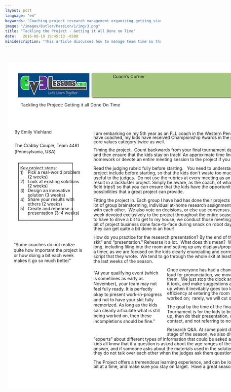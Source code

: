```yaml
---
layout: post
language: "en"
keywords: "Coaching project research management organizing getting_started"
image: "/images/Butler/Passion/1/img/3.png"
title: "Tackling the Project - Getting it All Done on Time"
date:   2016-08-19 19:45:13 -0500
minidescription: "This article discusses how to manage team time so that there is time for the project."
---
```

﻿<?xml version="1.0" encoding="utf-8"?>
<html xml:lang="en" lang="en" xmlns="http://www.w3.org/1999/xhtml">
  <head>
    <meta http-equiv="Content-Style-Type" content="text/css" />
    <title>CyV9FuBy</title>
    <link rel="stylesheet" type="text/css" href="/coachcorner/CyV9FuBy/CyV9FuBy.css" />
    <!--[if IE]><script type="text/javascript" src="/coachcorner/CyV9FuBy/excanvas-compiled.js"></script><![endif]-->
    <script type="text/javascript" src="/coachcorner/CyV9FuBy/CyV9FuBy.js"> </script>
  </head>
  <body>
    <div style="margin:1ex;">
      <div style="width:100%">
        <!--<table style="border:0;width:100%;">
          <tbody>
            <tr>
              <td bgcolor="eeeeee" align="right">
                <font face="arial,sans-serif">
                  <b>Page 1</b>
                </font>
              </td>
            </tr>
          </tbody>
        </table>-->
      </div>
      <div style="position:relative;width:612pt;height:792pt;">
        <div style="position:absolute;left:0pt;top:0pt;width:100%;height:100%;clip:rect(0pt,612pt,792pt,0pt);" class="fmt-3"><span class="fmt-8" style="white-space:pre;"><div style="position:absolute;top:95.275pt;left:32pt;z-index:77;letter-spacing:.01em;">Tackling the Project: Getting it all Done On Time</div></span><span class="fmt-11" style="white-space:pre;"><div style="position:absolute;top:436.05pt;left:15pt;z-index:97;">“Some coaches do not realize </div></span><span class="fmt-11" style="white-space:pre;"><div style="position:absolute;top:449.05pt;left:15pt;z-index:98;">quite how important the project is </div></span><span class="fmt-11" style="white-space:pre;"><div style="position:absolute;top:462.05pt;left:15pt;z-index:99;">or how doing a bit each week </div></span><span class="fmt-11" style="white-space:pre;"><div style="position:absolute;top:475.05pt;left:15pt;z-index:100;">makes it go so much better</div></span><span class="fmt-5" style="white-space:pre;"><div style="position:absolute;top:160.97pt;left:17pt;z-index:72;letter-spacing:.011em;">By Emily Viehland </div></span><span class="fmt-6" style="white-space:pre;"><div style="position:absolute;top:194.38pt;left:17pt;z-index:75;">The Crabby Couple, Team 4481<span class="fmt-7"> </span></div></span><span class="fmt-6" style="white-space:pre;"><div style="position:absolute;top:209.38pt;left:17pt;z-index:76;letter-spacing:-.006em;">(Pennsylvania, USA)</div></span><span class="fmt-9" style="white-space:pre;"><div style="position:absolute;top:248.86pt;left:31pt;z-index:80;">Key project steps:</div></span><span class="fmt-10" style="white-space:pre;"><div style="position:absolute;top:260.33pt;left:30.9953pt;z-index:83;">1)</div><div style="position:absolute;top:259.86pt;left:49pt;z-index:83;">Pick a real-world problem </div></span><span class="fmt-10" style="white-space:pre;"><div style="position:absolute;top:270.86pt;left:49pt;z-index:84;">(2 weeks)</div></span><span class="fmt-10" style="white-space:pre;"><div style="position:absolute;top:282.33pt;left:30.9953pt;z-index:86;">2)</div><div style="position:absolute;top:281.86pt;left:49pt;z-index:86;">Look at existing solutions </div></span><span class="fmt-10" style="white-space:pre;"><div style="position:absolute;top:292.86pt;left:49pt;z-index:87;">(2 weeks)</div></span><span class="fmt-10" style="white-space:pre;"><div style="position:absolute;top:304.33pt;left:30.9953pt;z-index:89;">3)</div><div style="position:absolute;top:303.86pt;left:49pt;z-index:89;">Design an innovative </div></span><span class="fmt-10" style="white-space:pre;"><div style="position:absolute;top:314.86pt;left:49pt;z-index:90;">solution (3 weeks)</div></span><span class="fmt-10" style="white-space:pre;"><div style="position:absolute;top:326.33pt;left:30.9953pt;z-index:92;">4)</div><div style="position:absolute;top:325.86pt;left:49pt;z-index:92;">Share your results with </div></span><span class="fmt-10" style="white-space:pre;"><div style="position:absolute;top:336.86pt;left:49pt;z-index:93;">others (2 weeks)</div></span><span class="fmt-10" style="white-space:pre;"><div style="position:absolute;top:348.33pt;left:30.9953pt;z-index:95;">5)</div><div style="position:absolute;top:347.86pt;left:49pt;z-index:95;">Create and rehearse a </div></span><span class="fmt-10" style="white-space:pre;"><div style="position:absolute;top:358.86pt;left:49pt;z-index:96;">presentation (3-4 weeks)</div></span><span class="fmt-11" style="white-space:pre;"><div style="position:absolute;top:475.05pt;left:146.46pt;z-index:101;">.”</div></span><img style="position:absolute;left:25pt;top:24pt;width:174pt;height:60.0003pt;z-index:2;" src="/coachcorner/CyV9FuBy/34ce081c00d8291c7f76c5dffde88a41.png" alt="Image_8_0" /><img style="position:absolute;left:202.5pt;top:22.4pt;width:387.01pt;height:65.1599pt;z-index:3;" src="/coachcorner/CyV9FuBy/6e47e8984368606f6e063300aba4e4d7.png" alt="Image_10_0" /><span class="fmt-0" style="white-space:pre;"><div style="position:absolute;top:26.24pt;left:256pt;z-index:5;letter-spacing:.005em;">Coach’s Corner</div></span><img style="position:absolute;left:205.5pt;top:23.56pt;width:381pt;height:60pt;z-index:4;" src="/coachcorner/CyV9FuBy/28101f4ded12d4d5997fcf141843fbd9.png" alt="__rendered_path__4" /><span class="fmt-1" style="white-space:pre;"><div style="position:absolute;top:164.98pt;left:209pt;z-index:18;letter-spacing:-.001em;">I am embarking on my 5th year as an FLL coach in the Western Pennsylvania region. <span> </span>In the 4 years I </div></span><span class="fmt-1" style="white-space:pre;"><div style="position:absolute;top:174.98pt;left:209pt;z-index:19;letter-spacing:-.001em;">have coached, my kids have received Championship Awards in the project category twice, and in the </div></span><span class="fmt-1" style="white-space:pre;"><div style="position:absolute;top:184.98pt;left:209pt;z-index:20;letter-spacing:-.001em;">core values category twice as well. </div></span><span class="fmt-2" style="white-space:pre;"><div style="position:absolute;top:204.98pt;left:209pt;z-index:22;">Timing the project.<span class="fmt-3">  Count backwards from your final tournament date when scheduling your season, </span></div></span><span style="white-space:pre;"><div style="position:absolute;top:216.98pt;left:209pt;z-index:23;letter-spacing:-.001em;">and then ensure that the kids stay on track! An approximate time line is provided on the left.  Assign </div></span><span style="white-space:pre;"><div style="position:absolute;top:227.98pt;left:209pt;z-index:25;">homework or devote an entire meeting session to the project if you need to catch up. </div></span><span class="fmt-2" style="white-space:pre;"><div style="position:absolute;top:249.98pt;left:209pt;z-index:27;letter-spacing:-.001em;">Read the judging rubric fully before starting. <span class="fmt-3">  You need to understand what qualities an outstanding </span></div></span><span style="white-space:pre;"><div style="position:absolute;top:260.98pt;left:209pt;z-index:28;">project include before starting, so that the kids don't waste too much time on tasks that are not deemed </div></span><span style="white-space:pre;"><div style="position:absolute;top:272.98pt;left:209pt;z-index:29;">useful to the judges.  Do not use the rubrics at every meeting as an outline of what to do:  this would </div></span><span style="white-space:pre;"><div style="position:absolute;top:283.98pt;left:209pt;z-index:31;">result in a lackluster project. Simply be aware, as the coach, of what things ought to be included (like </div></span><span style="white-space:pre;"><div style="position:absolute;top:294.98pt;left:209pt;z-index:32;">field trips!) so that you can ensure that the kids have the opportunity to experience the breadth of the </div></span><span style="white-space:pre;"><div style="position:absolute;top:306.98pt;left:209pt;z-index:33;">possibilities that a great project can provide. </div></span><span class="fmt-2" style="white-space:pre;"><div style="position:absolute;top:327.98pt;left:209pt;z-index:35;letter-spacing:-.001em;">Fitting the project in. <span class="fmt-3">Each group I have had has done their projects differently, but we always do a </span></div></span><span style="white-space:pre;"><div style="position:absolute;top:339.98pt;left:209pt;z-index:36;">lot of group brainstorming, individual at-home research assignments, and sharing of research details </div></span><span style="white-space:pre;"><div style="position:absolute;top:350.98pt;left:209pt;z-index:37;letter-spacing:-.001em;">with each other.  We also vote on decisions, or else use consensus.  I find it useful to have one hour per </div></span><span style="white-space:pre;"><div style="position:absolute;top:362.98pt;left:209pt;z-index:38;">week devoted exclusively to the project throughout the entire season;  since the kids on my team tend </div></span><span style="white-space:pre;"><div style="position:absolute;top:373.98pt;left:209pt;z-index:40;">to have to drive a bit to get to my house, we conduct those meetings over Skype, with the occasional </div></span><img style="position:absolute;left:25.9953pt;top:243.07pt;width:133pt;height:140pt;z-index:78;" src="/coachcorner/CyV9FuBy/36a47e403733c10f5481e6702d1e6969.png" alt="__rendered_path__78" /><span style="white-space:pre;"><div style="position:absolute;top:385.98pt;left:209pt;z-index:41;letter-spacing:-.001em;">bit of project business done face-to-face during snack on robot day.  With no robot to distract them, </div></span><span style="white-space:pre;"><div style="position:absolute;top:396.98pt;left:209pt;z-index:42;">they can get quite a bit done in an hour! </div></span><span class="fmt-2" style="white-space:pre;"><div style="position:absolute;top:417.98pt;left:209pt;z-index:44;">How do you practice for the research presentation?<span class="fmt-3"> By the end of the season, you want a ”polished </span></div></span><span style="white-space:pre;"><div style="position:absolute;top:429.98pt;left:209pt;z-index:46;letter-spacing:-.001em;">skit" and “presentation." Rehearse it a lot.  What does this mean?  Well, the presentation is 5 minutes </div></span><span style="white-space:pre;"><div style="position:absolute;top:440.98pt;left:209pt;z-index:47;">long, including filing into the room and setting up any displays/props/equipment.  At first, we don't use </div></span><span style="white-space:pre;"><div style="position:absolute;top:452.98pt;left:209pt;z-index:48;">a timer, as we are focused on the kids clearly enunciating and correctly pronouncing the words on the </div></span><span style="white-space:pre;"><div style="position:absolute;top:463.98pt;left:209pt;z-index:49;letter-spacing:-.001em;">script that they wrote.  We tend to go through the whole skit at least 5 times per robot meeting during </div></span><span style="white-space:pre;"><div style="position:absolute;top:475.98pt;left:209pt;z-index:50;">the last weeks of the season.   </div></span><span style="white-space:pre;"><div style="position:absolute;top:496.98pt;left:388pt;z-index:51;">Once everyone has had a chance to say their lines out </div></span><span class="fmt-12" style="white-space:pre;"><div style="position:absolute;top:505.05pt;left:209pt;z-index:102;">“At your qualifying event (which </div><div style="position:absolute;top:508.98pt;left:388pt;z-index:102;" class="fmt-3">loud for pronunciation, we move on to trying to time </div></span><span class="fmt-12" style="white-space:pre;"><div style="position:absolute;top:518.05pt;left:209pt;z-index:103;">is sometimes as early as </div><div style="position:absolute;top:519.98pt;left:388pt;z-index:103;letter-spacing:-.001em;" class="fmt-3">them.  We just stop the clock and tell them how long </div></span><span class="fmt-12" style="white-space:pre;"><div style="position:absolute;top:531.05pt;left:209pt;z-index:104;">November), your team may not </div><div style="position:absolute;top:530.98pt;left:388pt;z-index:104;" class="fmt-3">it took, and make suggestions about how to speed it </div></span><span class="fmt-12" style="white-space:pre;"><div style="position:absolute;top:544.05pt;left:209pt;z-index:105;letter-spacing:-.002em;">feel fully ready. It is perfectly </div><div style="position:absolute;top:542.98pt;left:388pt;z-index:105;letter-spacing:-.001em;" class="fmt-3">up when it inevitably goes too long.  Usually, </div></span><span class="fmt-12" style="white-space:pre;"><div style="position:absolute;top:557.05pt;left:209pt;z-index:106;">okay to present work-in-progress </div><div style="position:absolute;top:553.98pt;left:388pt;z-index:106;" class="fmt-3">efficiency at entering the room and setting up can be </div></span><span class="fmt-12" style="white-space:pre;"><div style="position:absolute;top:570.05pt;left:209pt;z-index:107;">and not to have your skit fully </div><div style="position:absolute;top:565.98pt;left:388pt;z-index:107;letter-spacing:-.001em;" class="fmt-3">worked on;  rarely, we will cut or shorten some lines.   </div></span><span class="fmt-12" style="white-space:pre;"><div style="position:absolute;top:583.05pt;left:209pt;z-index:108;letter-spacing:-.001em;">memorized. As long as the kids </div><div style="position:absolute;top:586.98pt;left:388pt;z-index:108;" class="fmt-3">The goal by the time of the final Championship </div></span><span class="fmt-12" style="white-space:pre;"><div style="position:absolute;top:596.05pt;left:209pt;z-index:109;">can clearly articulate what is still </div><div style="position:absolute;top:598.98pt;left:388pt;z-index:109;letter-spacing:-.001em;" class="fmt-3">Tournament is for the kids to be able to enter and set </div></span><span class="fmt-12" style="white-space:pre;"><div style="position:absolute;top:609.05pt;left:209pt;z-index:110;">being worked on, then these </div><div style="position:absolute;top:609.98pt;left:388pt;z-index:110;" class="fmt-3">up, then do their presentation, while making great eye </div></span><span class="fmt-12" style="white-space:pre;"><div style="position:absolute;top:622.05pt;left:209pt;z-index:112;">incompletions should be ﬁne.”</div><div style="position:absolute;top:621.98pt;left:388pt;z-index:112;" class="fmt-3">contact, and not referring to notes.   </div></span><span class="fmt-2" style="white-space:pre;"><div style="position:absolute;top:642.98pt;left:388pt;z-index:63;letter-spacing:-.001em;">Research Q&amp;A.<span class="fmt-3"> At some point during the rehearsal </span></div></span><span style="white-space:pre;"><div style="position:absolute;top:653.98pt;left:388pt;z-index:64;">stage of the season, we also divide the group up into </div></span><span style="white-space:pre;"><div style="position:absolute;top:665.98pt;left:209pt;z-index:65;letter-spacing:-.001em;">"experts" about different types of information that could be asked about in the judges' Q&amp;A time.  The </div></span><span style="white-space:pre;"><div style="position:absolute;top:676.98pt;left:209pt;z-index:66;">kids all know that if a question is asked about the age ranges of the team members, that Joe will </div></span><span style="white-space:pre;"><div style="position:absolute;top:688.98pt;left:209pt;z-index:67;letter-spacing:-.001em;">answer, and if someone asks about the materials used in the solution, that Jane will answer.  This way, </div></span><span style="white-space:pre;"><div style="position:absolute;top:699.98pt;left:209pt;z-index:69;">they do not talk over each other when the judges ask them questions. </div></span><span class="fmt-4" style="white-space:pre;"><div style="position:absolute;top:721.98pt;left:209pt;z-index:70;">The Project offers a tremendous learning experience, and can be lots of fun!  Just plug away at it a </div></span><img style="position:absolute;left:0pt;top:0pt;width:612pt;height:792pt;z-index:1;" src="/coachcorner/CyV9FuBy/0b27ea17e3e3b3ba27cc233b8992d2cd.png" alt="__rendered_path__1" /><img style="position:absolute;left:25.4953pt;top:243.05pt;width:134pt;height:141pt;z-index:79;" src="/coachcorner/CyV9FuBy/95b803b3ddafe6bca53c08b4293389ce.png" alt="__rendered_path__79" /><img style="position:absolute;left:30.9953pt;top:258.2pt;width:79pt;height:3pt;z-index:81;" src="/coachcorner/CyV9FuBy/568d04dece5a88f56e6dc1106a39dd1a.png" alt="__rendered_path__81" /><span class="fmt-4" style="white-space:pre;"><div style="position:absolute;top:732.98pt;left:209pt;z-index:71;">bit at a time, and make sure you stay on target.  Have a great season!</div></span></div>
      </div>
    </div>
  </body>
</html>
